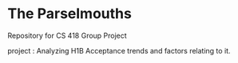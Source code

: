 # The Parselmouths
Repository for CS 418  Group Project


project : Analyzing H1B Acceptance trends and factors relating to it.
